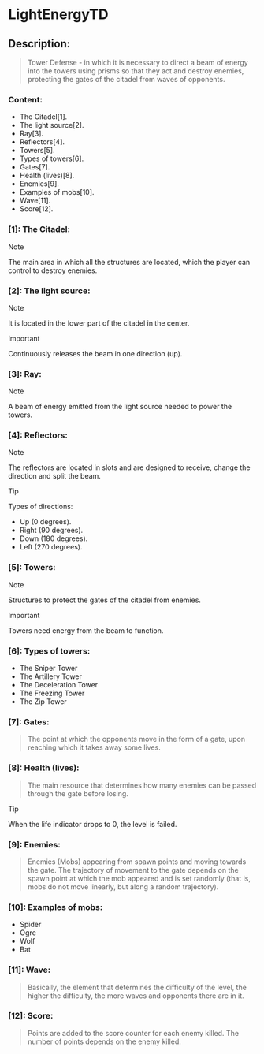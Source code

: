 # LightEnergyTD

## Description: 
> Tower Defense - in which it is necessary to direct a beam of energy into the towers using prisms so that they act and destroy enemies, protecting the gates of the citadel from waves of opponents.

### Content:
 - The Citadel[1].
 - The light source[2].
 - Ray[3].
 - Reflectors[4].
 - Towers[5].
 - Types of towers[6].
 - Gates[7].
 - Health (lives)[8].
 - Enemies[9].
 - Examples of mobs[10].
 - Wave[11].
 - Score[12].

### [1]: The Citadel: 

> [!NOTE]
> The main area in which all the structures are located, which the player can control to destroy enemies.

### [2]: The light source:

> [!NOTE]
> It is located in the lower part of the citadel in the center.

> [!IMPORTANT]
> Continuously releases the beam in one direction (up).

### [3]: Ray:

> [!NOTE]
> A beam of energy emitted from the light source needed to power the towers.

### [4]: Reflectors:

> [!NOTE]
> The reflectors are located in slots and are designed to receive, change the direction and split the beam.

> [!TIP]
> Types of directions:
> - Up (0 degrees).
> - Right (90 degrees).
> - Down (180 degrees).
> - Left (270 degrees). 

### [5]: Towers:

> [!NOTE]
> Structures to protect the gates of the citadel from enemies.

> [!IMPORTANT]
> Towers need energy from the beam to function.

### [6]: Types of towers:
 + The Sniper Tower
 + The Artillery Tower
 + The Deceleration Tower
 + The Freezing Tower
 + The Zip Tower

### [7]: Gates: 
> The point at which the opponents move in the form of a gate, upon reaching which it takes away some lives.

### [8]: Health (lives):
> The main resource that determines how many enemies can be passed through the gate before losing.

> [!TIP]
> When the life indicator drops to 0, the level is failed.

### [9]: Enemies:
> Enemies (Mobs) appearing from spawn points and moving towards the gate.
The trajectory of movement to the gate depends on the spawn point at which the mob appeared and is set randomly (that is, mobs do not move linearly, but along a random trajectory).

### [10]: Examples of mobs:
 + Spider
 + Ogre
 + Wolf
 + Bat

### [11]: Wave:
> Basically, the element that determines the difficulty of the level, the higher the difficulty, the more waves and opponents there are in it.

### [12]: Score:
> Points are added to the score counter for each enemy killed. The number of points depends on the enemy killed.